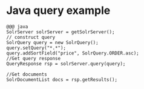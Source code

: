 <!SLIDE code smaller>
# Java query example #

    @@@ java
    SolrServer solrServer = getSolrServer();
    // construct query
    SolrQuery query = new SolrQuery();
    query.setQuery("*.*");
    query.addSortField("price", SolrQuery.ORDER.asc);
    //Get query response
    QueryResponse rsp = solrServer.query(query);

    //Get documents
    SolrDocumentList docs = rsp.getResults();

